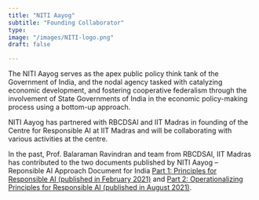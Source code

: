 ```yaml
---
title: "NITI Aayog"
subtitle: "Founding Collaborator"
type:
image: "/images/NITI-logo.png"
draft: false

---
```


The NITI Aayog serves as the apex public policy think tank of the Government of India, and the nodal agency tasked with catalyzing economic development, and fostering cooperative federalism through the involvement of State Governments of India in the economic policy-making process using a bottom-up approach.

NITI Aayog has partnered with RBCDSAI and IIT Madras in founding of the Centre for Responsible AI at IIT Madras and will be collaborating with various activities at the centre.

In the past, Prof. Balaraman Ravindran and team from RBCDSAI, IIT Madras has contributed to the two documents published by NITI Aayog – Reponsible AI Approach Document for India <a href="https://www.niti.gov.in/sites/default/files/2021-02/Responsible-AI-22022021.pdf" target="_blank">Part 1: Principles for Responsible AI (published in February 2021)</a> and <a href="https://www.niti.gov.in/sites/default/files/2021-08/Part2-Responsible-AI-12082021.pdf" target="_blank">Part 2: Operationalizing Principles for Responsible AI (published in August 2021)</a>.